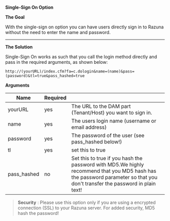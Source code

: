 **Single-Sign On Option**

**The Goal**

With the single-sign on option you can have users directly sign in to Razuna without the need to enter the name and password.

___

**The Solution**

Single-Sign On works as such that you call the login method directly and pass in the required arguments, as shown below:

```
http://(yourURL)/index.cfm?fa=c.dologin&name=(name)&pass=(password)&tl=true&pass_hashed=true
```

**Arguments**

|Name|Required||
|----|--------|----|
|yourURL|yes|The URL to the DAM part (Tenant/Host) you want to sign in.|
|name|yes|The users login name (username or email address)|
|password|	yes|The password of the user (see pass_hashed below!)|
|tl|yes|set this to true|
|pass_hashed|no|Set this to true if you hash the password with MD5.We highly recommend that you MD5 hash has the password parameter so that you don't transfer the password in plain text!|

> **Security** : Please use this option only if you are using a encrypted connection (SSL) to your Razuna server. For added security, MD5 hash the password!



